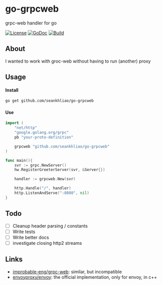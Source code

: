 # go-grpcweb

grpc-web handler for go

[![License](https://img.shields.io/github/license/seankhliao/go-grpcweb.svg?style=for-the-badge&maxAge=31536000)](LICENSE)
[![GoDoc](https://img.shields.io/badge/godoc-reference-5272B4.svg?style=for-the-badge&maxAge=31536000)](https://godoc.org/github.com/seankhliao/go-grpcweb)
[![Build](https://badger.seankhliao.com/i/github_seankhliao_go-grpcweb)](https://badger.seankhliao.com/l/github_seankhliao_go-grpcweb)

## About

I wanted to work with groc-web without having to run (another) proxy

## Usage

#### Install

```sh
go get github.com/seankhliao/go-grpcweb
```

#### Use

```go
import (
    "net/http"
    "google.golang.org/grpc"
    pb "your-proto-definition"

    grpcweb "github.com/seankhliao/go-grpcweb"
)

func main(){
    svr := grpc.NewServer()
    hw.RegisterGreeterServer(svr, &Server{})

    handler := grpcweb.New(svr)

    http.Handle("/", handler)
    http.ListenAndServe(":8080", nil)
}
```

## Todo

- [ ] Cleanup header parsing / constants
- [ ] Write tests
- [ ] Write better docs
- [ ] investigate closing http2 streams

## Links

- [improbable-eng/grpc-web](https://github.com/improbable-eng/grpc-web/tree/master/go/grpcweb): similar, but incompatible
- [envoyproxy/envoy](https://github.com/envoyproxy/envoy/tree/master/source/extensions/filters/http/grpc_web): the official implementation, only for envoy, in c++
